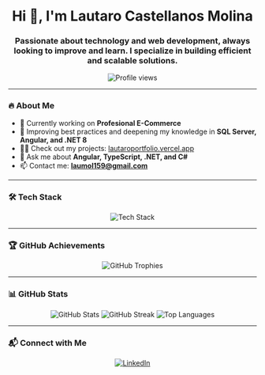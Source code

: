<h1 align="center">Hi 👋, I'm Lautaro Castellanos Molina</h1>
<h3 align="center">Passionate about technology and web development, always looking to improve and learn. I specialize in building efficient and scalable solutions.</h3>

<p align="center">
  <img src="https://komarev.com/ghpvc/?username=lautaromol&label=Profile%20views&color=blueviolet&style=flat" alt="Profile views" />
</p>

---

### 🔥 About Me  
- 🚀 Currently working on **Profesional E-Commerce**  
- 📖 Improving best practices and deepening my knowledge in **SQL Server, Angular, and .NET 8**  
- 👨‍💻 Check out my projects: [lautaroportfolio.vercel.app](https://lautaroportfolio.vercel.app/)  
- 💬 Ask me about **Angular, TypeScript, .NET, and C#**  
- 📫 Contact me: **laumol159@gmail.com**  

---

### 🛠️ Tech Stack  
<p align="center">
  <img src="https://skillicons.dev/icons?i=angular,dotnet,typescript,js,html,css,tailwind,bootstrap,git,github,vscode,visualstudio" alt="Tech Stack" />
</p>

---

### 🏆 GitHub Achievements  
<p align="center">
  <img src="https://github-profile-trophy.vercel.app/?username=lautaromol&theme=onedark&no-frame=true&row=1&column=7" alt="GitHub Trophies" />
</p>

---

### 📊 GitHub Stats  
<p align="center">
  <img src="https://github-readme-stats.vercel.app/api?username=lautaromol&show_icons=true&theme=dark&hide_border=true" alt="GitHub Stats" />
  <img src="https://github-readme-streak-stats.herokuapp.com/?user=lautaromol&theme=dark&hide_border=true" alt="GitHub Streak" />
  <img src="https://github-readme-stats.vercel.app/api/top-langs/?username=lautaromol&layout=compact&theme=dark&hide_border=true" alt="Top Languages" />
</p>

---

### 📬 Connect with Me  
<p align="center">
  <a href="https://www.linkedin.com/in/lautaro-maximiliano-castellanos-molina/" target="_blank">
    <img src="https://img.shields.io/badge/LinkedIn-0A66C2?style=for-the-badge&logo=linkedin&logoColor=white" alt="LinkedIn" />
  </a>
</p>
